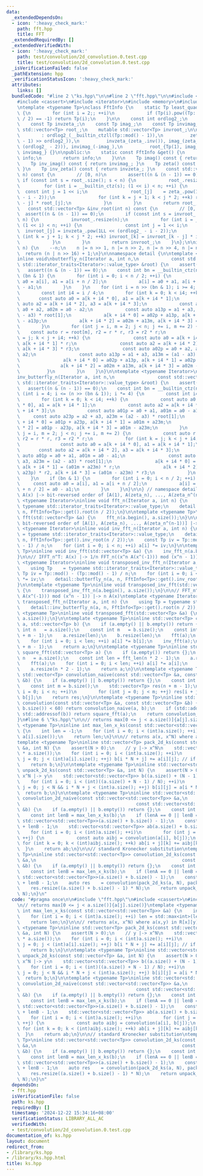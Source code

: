 ```yaml
---
data:
  _extendedDependsOn:
  - icon: ':heavy_check_mark:'
    path: fft.hpp
    title: FFT
  _extendedRequiredBy: []
  _extendedVerifiedWith:
  - icon: ':heavy_check_mark:'
    path: test/convolution/2d_convolution.0.test.cpp
    title: test/convolution/2d_convolution.0.test.cpp
  _isVerificationFailed: false
  _pathExtension: hpp
  _verificationStatusIcon: ':heavy_check_mark:'
  attributes:
    links: []
  bundledCode: "#line 2 \"ks.hpp\"\n\n#line 2 \"fft.hpp\"\n\n#include <algorithm>\n\
    #include <cassert>\n#include <iterator>\n#include <memory>\n#include <vector>\n\
    \ntemplate <typename Tp>\nclass FftInfo {\n    static Tp least_quadratic_nonresidue()\
    \ {\n        for (int i = 2;; ++i)\n            if (Tp(i).pow((Tp::mod() - 1)\
    \ / 2) == -1) return Tp(i);\n    }\n\n    const int ordlog2_;\n    const Tp zeta_;\n\
    \    const Tp invzeta_;\n    const Tp imag_;\n    const Tp invimag_;\n\n    mutable\
    \ std::vector<Tp> root_;\n    mutable std::vector<Tp> invroot_;\n\n    FftInfo()\n\
    \        : ordlog2_(__builtin_ctzll(Tp::mod() - 1)),\n          zeta_(least_quadratic_nonresidue().pow((Tp::mod()\
    \ - 1) >> ordlog2_)),\n          invzeta_(zeta_.inv()), imag_(zeta_.pow(1LL <<\
    \ (ordlog2_ - 2))), invimag_(-imag_),\n          root_{Tp(1), imag_}, invroot_{Tp(1),\
    \ invimag_} {}\n\npublic:\n    static const FftInfo &get() {\n        static FftInfo\
    \ info;\n        return info;\n    }\n\n    Tp imag() const { return imag_; }\n\
    \    Tp inv_imag() const { return invimag_; }\n    Tp zeta() const { return zeta_;\
    \ }\n    Tp inv_zeta() const { return invzeta_; }\n    const std::vector<Tp> &root(int\
    \ n) const {\n        // [0, n)\n        assert((n & (n - 1)) == 0);\n       \
    \ if (const int s = root_.size(); s < n) {\n            root_.resize(n);\n   \
    \         for (int i = __builtin_ctz(s); (1 << i) < n; ++i) {\n              \
    \  const int j = 1 << i;\n                root_[j]    = zeta_.pow(1LL << (ordlog2_\
    \ - i - 2));\n                for (int k = j + 1; k < j * 2; ++k) root_[k] = root_[k\
    \ - j] * root_[j];\n            }\n        }\n        return root_;\n    }\n \
    \   const std::vector<Tp> &inv_root(int n) const {\n        // [0, n)\n      \
    \  assert((n & (n - 1)) == 0);\n        if (const int s = invroot_.size(); s <\
    \ n) {\n            invroot_.resize(n);\n            for (int i = __builtin_ctz(s);\
    \ (1 << i) < n; ++i) {\n                const int j = 1 << i;\n              \
    \  invroot_[j] = invzeta_.pow(1LL << (ordlog2_ - i - 2));\n                for\
    \ (int k = j + 1; k < j * 2; ++k) invroot_[k] = invroot_[k - j] * invroot_[j];\n\
    \            }\n        }\n        return invroot_;\n    }\n};\n\ninline int fft_len(int\
    \ n) {\n    --n;\n    n |= n >> 1, n |= n >> 2, n |= n >> 4, n |= n >> 8;\n  \
    \  return (n | n >> 16) + 1;\n}\n\nnamespace detail {\n\ntemplate <typename Iterator>\n\
    inline void\nbutterfly_n(Iterator a, int n,\n            const std::vector<typename\
    \ std::iterator_traits<Iterator>::value_type> &root) {\n    assert(n > 0);\n \
    \   assert((n & (n - 1)) == 0);\n    const int bn = __builtin_ctz(n);\n    if\
    \ (bn & 1) {\n        for (int i = 0; i < n / 2; ++i) {\n            const auto\
    \ a0 = a[i], a1 = a[i + n / 2];\n            a[i] = a0 + a1, a[i + n / 2] = a0\
    \ - a1;\n        }\n    }\n    for (int i = n >> (bn & 1); i >= 4; i /= 4) {\n\
    \        const int i4 = i / 4;\n        for (int k = 0; k < i4; ++k) {\n     \
    \       const auto a0 = a[k + i4 * 0], a1 = a[k + i4 * 1];\n            const\
    \ auto a2 = a[k + i4 * 2], a3 = a[k + i4 * 3];\n            const auto a02p =\
    \ a0 + a2, a02m = a0 - a2;\n            const auto a13p = a1 + a3, a13m = (a1\
    \ - a3) * root[1];\n            a[k + i4 * 0] = a02p + a13p, a[k + i4 * 1] = a02p\
    \ - a13p;\n            a[k + i4 * 2] = a02m + a13m, a[k + i4 * 3] = a02m - a13m;\n\
    \        }\n        for (int j = i, m = 2; j < n; j += i, m += 2) {\n        \
    \    const auto r = root[m], r2 = r * r, r3 = r2 * r;\n            for (int k\
    \ = j; k < j + i4; ++k) {\n                const auto a0 = a[k + i4 * 0], a1 =\
    \ a[k + i4 * 1] * r;\n                const auto a2 = a[k + i4 * 2] * r2, a3 =\
    \ a[k + i4 * 3] * r3;\n                const auto a02p = a0 + a2, a02m = a0 -\
    \ a2;\n                const auto a13p = a1 + a3, a13m = (a1 - a3) * root[1];\n\
    \                a[k + i4 * 0] = a02p + a13p, a[k + i4 * 1] = a02p - a13p;\n \
    \               a[k + i4 * 2] = a02m + a13m, a[k + i4 * 3] = a02m - a13m;\n  \
    \          }\n        }\n    }\n}\n\ntemplate <typename Iterator>\ninline void\n\
    inv_butterfly_n(Iterator a, int n,\n                const std::vector<typename\
    \ std::iterator_traits<Iterator>::value_type> &root) {\n    assert(n > 0);\n \
    \   assert((n & (n - 1)) == 0);\n    const int bn = __builtin_ctz(n);\n    for\
    \ (int i = 4; i <= (n >> (bn & 1)); i *= 4) {\n        const int i4 = i / 4;\n\
    \        for (int k = 0; k < i4; ++k) {\n            const auto a0 = a[k + i4\
    \ * 0], a1 = a[k + i4 * 1];\n            const auto a2 = a[k + i4 * 2], a3 = a[k\
    \ + i4 * 3];\n            const auto a01p = a0 + a1, a01m = a0 - a1;\n       \
    \     const auto a23p = a2 + a3, a23m = (a2 - a3) * root[1];\n            a[k\
    \ + i4 * 0] = a01p + a23p, a[k + i4 * 1] = a01m + a23m;\n            a[k + i4\
    \ * 2] = a01p - a23p, a[k + i4 * 3] = a01m - a23m;\n        }\n        for (int\
    \ j = i, m = 2; j < n; j += i, m += 2) {\n            const auto r = root[m],\
    \ r2 = r * r, r3 = r2 * r;\n            for (int k = j; k < j + i4; ++k) {\n \
    \               const auto a0 = a[k + i4 * 0], a1 = a[k + i4 * 1];\n         \
    \       const auto a2 = a[k + i4 * 2], a3 = a[k + i4 * 3];\n                const\
    \ auto a01p = a0 + a1, a01m = a0 - a1;\n                const auto a23p = a2 +\
    \ a3, a23m = (a2 - a3) * root[1];\n                a[k + i4 * 0] = a01p + a23p,\
    \ a[k + i4 * 1] = (a01m + a23m) * r;\n                a[k + i4 * 2] = (a01p -\
    \ a23p) * r2, a[k + i4 * 3] = (a01m - a23m) * r3;\n            }\n        }\n\
    \    }\n    if (bn & 1) {\n        for (int i = 0; i < n / 2; ++i) {\n       \
    \     const auto a0 = a[i], a1 = a[i + n / 2];\n            a[i] = a0 + a1, a[i\
    \ + n / 2] = a0 - a1;\n        }\n    }\n}\n\n} // namespace detail\n\n// FFT_n:\
    \ A(x) |-> bit-reversed order of [A(1), A(zeta_n), ..., A(zeta_n^(n-1))]\ntemplate\
    \ <typename Iterator>\ninline void fft_n(Iterator a, int n) {\n    using Tp =\
    \ typename std::iterator_traits<Iterator>::value_type;\n    detail::butterfly_n(a,\
    \ n, FftInfo<Tp>::get().root(n / 2));\n}\n\ntemplate <typename Tp>\ninline void\
    \ fft(std::vector<Tp> &a) {\n    fft_n(a.begin(), a.size());\n}\n\n// IFFT_n:\
    \ bit-reversed order of [A(1), A(zeta_n), ..., A(zeta_n^(n-1))] |-> A(x)\ntemplate\
    \ <typename Iterator>\ninline void inv_fft_n(Iterator a, int n) {\n    using Tp\
    \ = typename std::iterator_traits<Iterator>::value_type;\n    detail::inv_butterfly_n(a,\
    \ n, FftInfo<Tp>::get().inv_root(n / 2));\n    const Tp iv = Tp::mod() - (Tp::mod()\
    \ - 1) / n;\n    for (int i = 0; i < n; ++i) a[i] *= iv;\n}\n\ntemplate <typename\
    \ Tp>\ninline void inv_fft(std::vector<Tp> &a) {\n    inv_fft_n(a.begin(), a.size());\n\
    }\n\n// IFFT_n^T: A(x) |-> 1/n FFT_n((x^n A(x^(-1))) mod (x^n - 1))\ntemplate\
    \ <typename Iterator>\ninline void transposed_inv_fft_n(Iterator a, int n) {\n\
    \    using Tp    = typename std::iterator_traits<Iterator>::value_type;\n    const\
    \ Tp iv = Tp::mod() - (Tp::mod() - 1) / n;\n    for (int i = 0; i < n; ++i) a[i]\
    \ *= iv;\n    detail::butterfly_n(a, n, FftInfo<Tp>::get().inv_root(n / 2));\n\
    }\n\ntemplate <typename Tp>\ninline void transposed_inv_fft(std::vector<Tp> &a)\
    \ {\n    transposed_inv_fft_n(a.begin(), a.size());\n}\n\n// FFT_n^T : FFT_n((x^n\
    \ A(x^(-1))) mod (x^n - 1)) |-> n A(x)\ntemplate <typename Iterator>\ninline void\
    \ transposed_fft_n(Iterator a, int n) {\n    using Tp = typename std::iterator_traits<Iterator>::value_type;\n\
    \    detail::inv_butterfly_n(a, n, FftInfo<Tp>::get().root(n / 2));\n}\n\ntemplate\
    \ <typename Tp>\ninline void transposed_fft(std::vector<Tp> &a) {\n    transposed_fft_n(a.begin(),\
    \ a.size());\n}\n\ntemplate <typename Tp>\ninline std::vector<Tp> convolution_fft(std::vector<Tp>\
    \ a, std::vector<Tp> b) {\n    if (a.empty() || b.empty()) return {};\n    const\
    \ int n   = a.size();\n    const int m   = b.size();\n    const int len = fft_len(n\
    \ + m - 1);\n    a.resize(len);\n    b.resize(len);\n    fft(a);\n    fft(b);\n\
    \    for (int i = 0; i < len; ++i) a[i] *= b[i];\n    inv_fft(a);\n    a.resize(n\
    \ + m - 1);\n    return a;\n}\n\ntemplate <typename Tp>\ninline std::vector<Tp>\
    \ square_fft(std::vector<Tp> a) {\n    if (a.empty()) return {};\n    const int\
    \ n   = a.size();\n    const int len = fft_len(n * 2 - 1);\n    a.resize(len);\n\
    \    fft(a);\n    for (int i = 0; i < len; ++i) a[i] *= a[i];\n    inv_fft(a);\n\
    \    a.resize(n * 2 - 1);\n    return a;\n}\n\ntemplate <typename Tp>\ninline\
    \ std::vector<Tp> convolution_naive(const std::vector<Tp> &a, const std::vector<Tp>\
    \ &b) {\n    if (a.empty() || b.empty()) return {};\n    const int n = a.size();\n\
    \    const int m = b.size();\n    std::vector<Tp> res(n + m - 1);\n    for (int\
    \ i = 0; i < n; ++i)\n        for (int j = 0; j < m; ++j) res[i + j] += a[i] *\
    \ b[j];\n    return res;\n}\n\ntemplate <typename Tp>\ninline std::vector<Tp>\
    \ convolution(const std::vector<Tp> &a, const std::vector<Tp> &b) {\n    if (std::min(a.size(),\
    \ b.size()) < 60) return convolution_naive(a, b);\n    if (std::addressof(a) ==\
    \ std::addressof(b)) return square_fft(a);\n    return convolution_fft(a, b);\n\
    }\n#line 6 \"ks.hpp\"\n\n// returns max[0 <= j < a.size()]{a[j].size()}\ntemplate\
    \ <typename Tp>\ninline int max_len_x_ks(const std::vector<std::vector<Tp>> &a)\
    \ {\n    int len = -1;\n    for (int i = 0; i < (int)a.size(); ++i) len = std::max<int>(len,\
    \ a[i].size());\n    return len;\n}\n\n// returns a(x, x^N) where a(x,y) in R[x][y]\n\
    template <typename Tp>\ninline std::vector<Tp> pack_2d_ks(const std::vector<std::vector<Tp>>\
    \ &a, int N) {\n    assert(N > 0);\n    // y |-> x^N\n    std::vector<Tp> b(N\
    \ * a.size());\n    for (int i = 0; i < (int)a.size(); ++i)\n        for (int\
    \ j = 0; j < (int)a[i].size(); ++j) b[i * N + j] += a[i][j]; // if N < a[i].size()\n\
    \    return b;\n}\n\ntemplate <typename Tp>\ninline std::vector<std::vector<Tp>>\
    \ unpack_2d_ks(const std::vector<Tp> &a, int N) {\n    assert(N > 0);\n    //\
    \ x^N |-> y\n    std::vector<std::vector<Tp>> b((a.size() + (N - 1)) / N, std::vector<Tp>(N));\n\
    \    for (int i = 0; i < (int)((a.size() + N - 1) / N); ++i)\n        for (int\
    \ j = 0; j < N && i * N + j < (int)a.size(); ++j) b[i][j] = a[i * N + j];\n  \
    \  return b;\n}\n\ntemplate <typename Tp>\ninline std::vector<std::vector<Tp>>\
    \ convolution_2d_naive(const std::vector<std::vector<Tp>> &a,\n              \
    \                                           const std::vector<std::vector<Tp>>\
    \ &b) {\n    if (a.empty() || b.empty()) return {};\n    const int lenA = max_len_x_ks(a);\n\
    \    const int lenB = max_len_x_ks(b);\n    if (lenA == 0 || lenB == 0) return\
    \ std::vector<std::vector<Tp>>(a.size() + b.size() - 1);\n    const int N = lenA\
    \ + lenB - 1;\n    std::vector<std::vector<Tp>> ab(a.size() + b.size() - 1, std::vector<Tp>(N));\n\
    \    for (int i = 0; i < (int)a.size(); ++i)\n        for (int j = 0; j < (int)b.size();\
    \ ++j) {\n            const auto aibj = convolution(a[i], b[j]);\n           \
    \ for (int k = 0; k < (int)aibj.size(); ++k) ab[i + j][k] += aibj[k];\n      \
    \  }\n    return ab;\n}\n\n// standard Kronecker substitution\ntemplate <typename\
    \ Tp>\ninline std::vector<std::vector<Tp>> convolution_2d_ks(const std::vector<std::vector<Tp>>\
    \ &a,\n                                                      const std::vector<std::vector<Tp>>\
    \ &b) {\n    if (a.empty() || b.empty()) return {};\n    const int lenA = max_len_x_ks(a);\n\
    \    const int lenB = max_len_x_ks(b);\n    if (lenA == 0 || lenB == 0) return\
    \ std::vector<std::vector<Tp>>(a.size() + b.size() - 1);\n    const int N = lenA\
    \ + lenB - 1;\n    auto res    = convolution(pack_2d_ks(a, N), pack_2d_ks(b, N));\n\
    \    res.resize((a.size() + b.size() - 1) * N);\n    return unpack_2d_ks(res,\
    \ N);\n}\n"
  code: "#pragma once\n\n#include \"fft.hpp\"\n#include <cassert>\n#include <vector>\n\
    \n// returns max[0 <= j < a.size()]{a[j].size()}\ntemplate <typename Tp>\ninline\
    \ int max_len_x_ks(const std::vector<std::vector<Tp>> &a) {\n    int len = -1;\n\
    \    for (int i = 0; i < (int)a.size(); ++i) len = std::max<int>(len, a[i].size());\n\
    \    return len;\n}\n\n// returns a(x, x^N) where a(x,y) in R[x][y]\ntemplate\
    \ <typename Tp>\ninline std::vector<Tp> pack_2d_ks(const std::vector<std::vector<Tp>>\
    \ &a, int N) {\n    assert(N > 0);\n    // y |-> x^N\n    std::vector<Tp> b(N\
    \ * a.size());\n    for (int i = 0; i < (int)a.size(); ++i)\n        for (int\
    \ j = 0; j < (int)a[i].size(); ++j) b[i * N + j] += a[i][j]; // if N < a[i].size()\n\
    \    return b;\n}\n\ntemplate <typename Tp>\ninline std::vector<std::vector<Tp>>\
    \ unpack_2d_ks(const std::vector<Tp> &a, int N) {\n    assert(N > 0);\n    //\
    \ x^N |-> y\n    std::vector<std::vector<Tp>> b((a.size() + (N - 1)) / N, std::vector<Tp>(N));\n\
    \    for (int i = 0; i < (int)((a.size() + N - 1) / N); ++i)\n        for (int\
    \ j = 0; j < N && i * N + j < (int)a.size(); ++j) b[i][j] = a[i * N + j];\n  \
    \  return b;\n}\n\ntemplate <typename Tp>\ninline std::vector<std::vector<Tp>>\
    \ convolution_2d_naive(const std::vector<std::vector<Tp>> &a,\n              \
    \                                           const std::vector<std::vector<Tp>>\
    \ &b) {\n    if (a.empty() || b.empty()) return {};\n    const int lenA = max_len_x_ks(a);\n\
    \    const int lenB = max_len_x_ks(b);\n    if (lenA == 0 || lenB == 0) return\
    \ std::vector<std::vector<Tp>>(a.size() + b.size() - 1);\n    const int N = lenA\
    \ + lenB - 1;\n    std::vector<std::vector<Tp>> ab(a.size() + b.size() - 1, std::vector<Tp>(N));\n\
    \    for (int i = 0; i < (int)a.size(); ++i)\n        for (int j = 0; j < (int)b.size();\
    \ ++j) {\n            const auto aibj = convolution(a[i], b[j]);\n           \
    \ for (int k = 0; k < (int)aibj.size(); ++k) ab[i + j][k] += aibj[k];\n      \
    \  }\n    return ab;\n}\n\n// standard Kronecker substitution\ntemplate <typename\
    \ Tp>\ninline std::vector<std::vector<Tp>> convolution_2d_ks(const std::vector<std::vector<Tp>>\
    \ &a,\n                                                      const std::vector<std::vector<Tp>>\
    \ &b) {\n    if (a.empty() || b.empty()) return {};\n    const int lenA = max_len_x_ks(a);\n\
    \    const int lenB = max_len_x_ks(b);\n    if (lenA == 0 || lenB == 0) return\
    \ std::vector<std::vector<Tp>>(a.size() + b.size() - 1);\n    const int N = lenA\
    \ + lenB - 1;\n    auto res    = convolution(pack_2d_ks(a, N), pack_2d_ks(b, N));\n\
    \    res.resize((a.size() + b.size() - 1) * N);\n    return unpack_2d_ks(res,\
    \ N);\n}\n"
  dependsOn:
  - fft.hpp
  isVerificationFile: false
  path: ks.hpp
  requiredBy: []
  timestamp: '2024-12-22 15:34:16+08:00'
  verificationStatus: LIBRARY_ALL_AC
  verifiedWith:
  - test/convolution/2d_convolution.0.test.cpp
documentation_of: ks.hpp
layout: document
redirect_from:
- /library/ks.hpp
- /library/ks.hpp.html
title: ks.hpp
---
```

